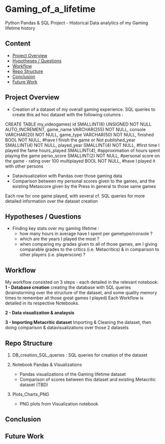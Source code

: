 # Gaming_of_a_lifetime
Python Pandas &amp; SQL Project - Historical Data analytics of my Gaming lifetime history

## Content
- [Project Overview](#project-overview)
- [Hypotheses / Questions](#hypotheses-questions)
- [Workflow](#workflow)
- [Repo Structure](#repo-structure)
- [Conclusion](#conclusion)
- [Future Work](#future-work)

## Project Overview
- Creation of a dataset of my overall gaming experience.
SQL queries to create this ad hoc dataset with the following columns :

CREATE TABLE my_videogames(
	id SMALLINT(6) UNSIGNED NOT NULL AUTO_INCREMENT,
    game_name VARCHAR(255) NOT NULL,
    console VARCHAR(20) NOT NULL,
    game_type VARCHAR(50) NOT NULL,
    finished BOOL NOT NULL, #have I finish the game or Not
    published_year SMALLINT(4) NOT NULL,
    played_year SMALLINT(4) NOT NULL, #first time I played the fame
    hours_played SMALLINT(4), #approximation of hours spent playing the game
    perso_score SMALLINT(2) NOT NULL, #personal score on the game - rating over 100
    multiplayed BOOL NOT NULL, #have I played it with other persons

- Datavisualization with Pandas over those gaming data
- Comparison between my personal scores given to the games, and the existing Metascore given by the Press in general to those same games

Each row for one game played, with several
cf. SQL queries for more detailed information over the dataset creation

## Hypotheses / Questions
- Finding key stats over my gaming lifetime : 
    * how many hours in average have I spent per gametype/console ?
    * which are the years I played the most ?
    * when comparing my grades given to all of those games, am I giving comparable grades to the critics (i.e. Metacritics) & in comparison to other players (i.e. playerscore) ?

## Workflow
My workflow consisted on 3 steps - each detailed in the relevant notebook:
**1 - Database creation**
creating the database with SQL queries (brainstorming over the structure of the dataset, and some quality memory times to remember all those great games I played)
Each Workflow is detailed in its respective Notebooks.

**2 - Data visualization & analaysis**

**3 - Importing Metacritic dataset**
Importing & Cleaning the dataset, then doing comparison & datavisualizations over those 2 datasets

## Repo Structure
1. DB_creation_SQL_queries : SQL queries for creation of the dataset
2. Notebook Pandas & Visualizations
    * Pandas visualizations of the Gaming lifetime dataset
    * Comparison of scores between this dataset and existing Metacritic dataset (TBD)

3. Plots_Charts_PNG
    * PNG plots from Visualization notebook

## Conclusion

## Future Work